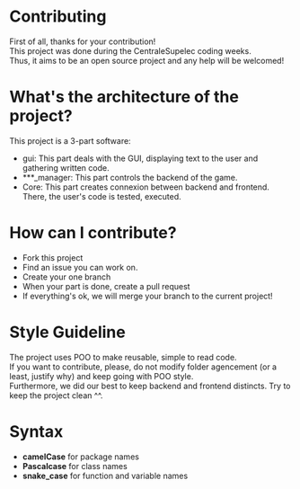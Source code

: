 Contributing
==

First of all, thanks for your contribution!\
This project was done during the CentraleSupelec coding weeks.\
Thus, it aims to be an open source project and any help will be welcomed!

# What's the architecture of the project?
This project is a 3-part software:
- gui: This part deals with the GUI, displaying text to the user and gathering written code.
- ***_manager: This part controls the backend of the game.
- Core: This part creates connexion between backend and frontend. There, the user's code is tested, executed.


# How can I contribute?
- Fork this project
- Find an issue you can work on.
- Create your one branch
- When your part is done, create a pull request
- If everything's ok, we will merge your branch to the current project!


# Style Guideline
The project uses POO to make reusable, simple to read code.\
If you want to contribute, please, do not modify folder agencement (or a least, justify why) and keep going with POO style.\
Furthermore, we did our best to keep backend and frontend distincts. Try to keep the project clean ^^.

# Syntax
* __camelCase__ for package names
* __Pascalcase__ for class names
* __snake_case__ for function and variable names

